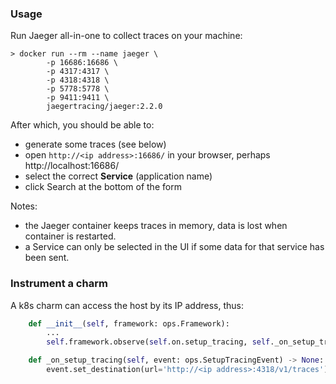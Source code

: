 ### Usage

Run Jaeger all-in-one to collect traces on your machine:

```command
> docker run --rm --name jaeger \
        -p 16686:16686 \
        -p 4317:4317 \
        -p 4318:4318 \
        -p 5778:5778 \
        -p 9411:9411 \
        jaegertracing/jaeger:2.2.0
```

After which, you should be able to:
- generate some traces (see below)
- open `http://<ip address>:16686/` in your browser, perhaps http://localhost:16686/
- select the correct **Service** (application name)
- click Search at the bottom of the form

Notes:
- the Jaeger container keeps traces in memory, data is lost when container is restarted.
- a Service can only be selected in the UI if some data for that service has been sent.

### Instrument a charm 

A k8s charm can access the host by its IP address, thus:

```py
    def __init__(self, framework: ops.Framework):
        ...
        self.framework.observe(self.on.setup_tracing, self._on_setup_tracing)

    def _on_setup_tracing(self, event: ops.SetupTracingEvent) -> None:
        event.set_destination(url='http://<ip address>:4318/v1/traces')  # you machine ip address
```
